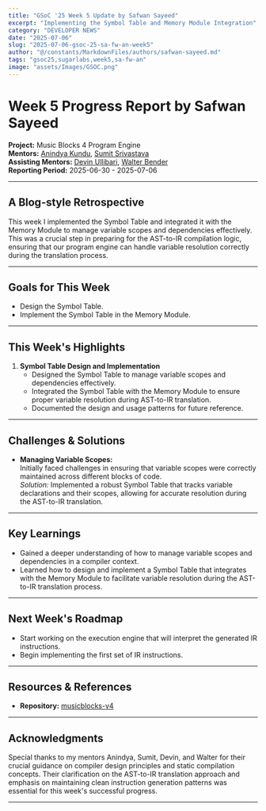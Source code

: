 ```yaml
---
title: "GSoC '25 Week 5 Update by Safwan Sayeed"
excerpt: "Implementing the Symbol Table and Memory Module Integration"
category: "DEVELOPER NEWS"
date: "2025-07-06"
slug: "2025-07-06-gsoc-25-sa-fw-an-week5"
author: "@/constants/MarkdownFiles/authors/safwan-sayeed.md"
tags: "gsoc25,sugarlabs,week5,sa-fw-an"
image: "assets/Images/GSOC.png"
---
```


<!-- markdownlint-disable -->

# Week 5 Progress Report by Safwan Sayeed

**Project:** Music Blocks 4 Program Engine  
**Mentors:** [Anindya Kundu](https://github.com/meganindya/), [Sumit Srivastava](https://github.com/sum2it)  
**Assisting Mentors:** [Devin Ullibari](https://github.com/pikurasa/), [Walter Bender](https://github.com/walterbender)  
**Reporting Period:** 2025-06-30 - 2025-07-06  

---

## A Blog-style Retrospective

This week I implemented the Symbol Table and integrated it with the Memory Module to manage variable scopes and dependencies effectively. This was a crucial step in preparing for the AST-to-IR compilation logic, ensuring that our program engine can handle variable resolution correctly during the translation process.

---

## Goals for This Week

- Design the Symbol Table.  
- Implement the Symbol Table in the Memory Module.  
---

## This Week's Highlights

1. **Symbol Table Design and Implementation**  
   - Designed the Symbol Table to manage variable scopes and dependencies effectively.
   - Integrated the Symbol Table with the Memory Module to ensure proper variable resolution during AST-to-IR translation.
   - Documented the design and usage patterns for future reference.

---

## Challenges & Solutions

- **Managing Variable Scopes:**  
  Initially faced challenges in ensuring that variable scopes were correctly maintained across different blocks of code.  
  *Solution:* Implemented a robust Symbol Table that tracks variable declarations and their scopes, allowing for accurate resolution during the AST-to-IR translation.  


---

## Key Learnings

- Gained a deeper understanding of how to manage variable scopes and dependencies in a compiler context.  
- Learned how to design and implement a Symbol Table that integrates with the Memory Module to facilitate variable resolution during the AST-to-IR translation process.  

---

## Next Week's Roadmap

- Start working on the execution engine that will interpret the generated IR instructions.  
- Begin implementing the first set of IR instructions.  
---

## Resources & References

- **Repository:** [musicblocks-v4](https://github.com/sugarlabs/musicblocks-v4)

---

## Acknowledgments

Special thanks to my mentors Anindya, Sumit, Devin, and Walter for their crucial guidance on compiler design principles and static compilation concepts. Their clarification on the AST-to-IR translation approach and emphasis on maintaining clean instruction generation patterns was essential for this week's successful progress.

---
